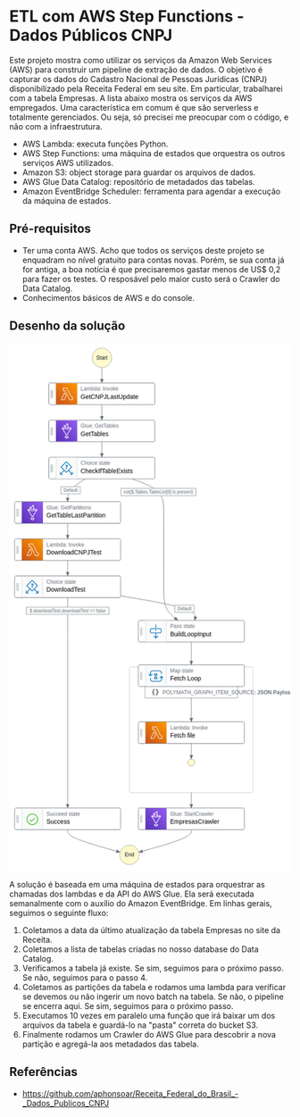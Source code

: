 # ETL com AWS Step Functions - Dados Públicos CNPJ

Este projeto mostra como utilizar os serviços da Amazon Web Services (AWS) para construir um pipeline de extração de dados. O objetivo é capturar os dados do Cadastro Nacional de Pessoas Jurídicas (CNPJ) disponibilizado pela Receita Federal em seu site. Em particular, trabalharei com a tabela Empresas. A lista abaixo mostra os serviços da AWS empregados. Uma característica em comum é que são serverless e totalmente gerenciados. Ou seja, só precisei me preocupar com o código, e não com a infraestrutura. 

- AWS Lambda: executa funções Python.
- AWS Step Functions: uma máquina de estados que orquestra os outros serviços AWS utilizados.
- Amazon S3: object storage para guardar os arquivos de dados.
- AWS Glue Data Catalog: repositório de metadados das tabelas.
- Amazon EventBridge Scheduler: ferramenta para agendar a execução da máquina de estados.

## Pré-requisitos

- Ter uma conta AWS. Acho que todos os serviços deste projeto se enquadram no nível gratuito para contas novas. Porém, se sua conta já for antiga, a boa notícia é que precisaremos gastar menos de US$ 0,2 para fazer os testes. O resposável pelo maior custo será o Crawler do Data Catalog.
- Conhecimentos básicos de AWS e do console.

## Desenho da solução

![](references/stepfunctions_graph.png)

A solução é baseada em uma máquina de estados para orquestrar as chamadas dos lambdas e da API do AWS Glue. Ela será executada semanalmente com o auxílio do Amazon EventBridge. Em linhas gerais, seguimos o seguinte fluxo:

1. Coletamos a data da último atualização da tabela Empresas no site da Receita. 
2. Coletamos a lista de tabelas criadas no nosso database do Data Catalog.
3. Verificamos a tabela já existe. Se sim, seguimos para o próximo passo. Se não, seguimos para o passo 4.
4. Coletamos as partições da tabela e rodamos uma lambda para verificar se devemos ou não ingerir um novo batch na tabela. Se não, o pipeline se encerra aqui. Se sim, seguimos para o próximo passo.
5. Executamos 10 vezes em paralelo uma função que irá baixar um dos arquivos da tabela e guardá-lo na "pasta" correta do bucket S3.
6. Finalmente rodamos um Crawler do AWS Glue para descobrir a nova partição e agregá-la aos metadados das tabela.

## Referências

- https://github.com/aphonsoar/Receita_Federal_do_Brasil_-_Dados_Publicos_CNPJ
